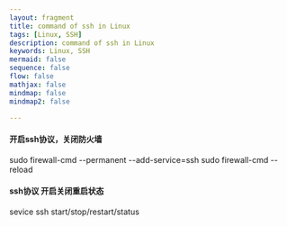 ```yaml
---
layout: fragment
title: command of ssh in Linux
tags: [Linux, SSH]
description: command of ssh in Linux
keywords: Linux, SSH
mermaid: false
sequence: false
flow: false
mathjax: false
mindmap: false
mindmap2: false

---
```


#### 开启ssh协议，关闭防火墙

sudo firewall-cmd --permanent --add-service=ssh
sudo firewall-cmd --reload

#### ssh协议 开启关闭重启状态

sevice ssh start/stop/restart/status